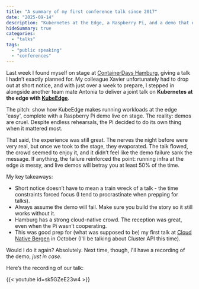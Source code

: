 ```yaml
---
title: "A summary of my first conference talk since 2017"
date: "2025-09-14"
description: "Kubernetes at the Edge, a Raspberry Pi, and a demo that exploded"
hideSummary: true
categories:
  - "talks"
tags:
  - "public speaking"
  - "conferences"
---
```


Last week I found myself on stage at [ContainerDays Hamburg](https://www.containerdays.io/containerdays-conference-2025/), giving a talk I hadn’t exactly planned for. My colleague Xavier unfortunately had to drop out at short notice, and with just over a week to prepare, I stepped in alongside another team mate Antonia to deliver a joint talk on **Kubernetes at the edge with [KubeEdge](https://kubeedge.io/)**.

The pitch: show how KubeEdge makes running workloads at the edge 'easy', complete with a Raspberry Pi demo live on stage. The reality: demos are cruel. Despite endless rehearsals, the Pi decided to do its own thing when it mattered most.

That said, the experience was still great. The nerves the night before were very real, but once we took to the stage, they evaporated. The talk flowed, the crowd seemed to enjoy it, and it didn’t feel like the demo failure sank the message. If anything, the failure reinforced the point: running infra at the edge *is* messy, and live demos will betray you at least 50% of the time.

My key takeaways:

* Short notice doesn’t have to mean a train wreck of a talk - the time constraints forced focus (I tend to procrastinate when prepping for talks).
* Always assume the demo will fail. Make sure you build the story so it still works without it.
* Hamburg has a strong cloud-native crowd. The reception was great, even when the Pi wasn’t cooperating.
* This was good prep for (what was supposed to be) my first talk at [Cloud Native Bergen](https://2025.cloudnativebergen.dev/) in October (I'll be talking about Cluster API this time).

Would I do it again? Absolutely. Next time, though, I'll have a recording of the demo, _just in case_.

Here’s the recording of our talk:

{{< youtube id=sk5GZeE23w4 >}}
